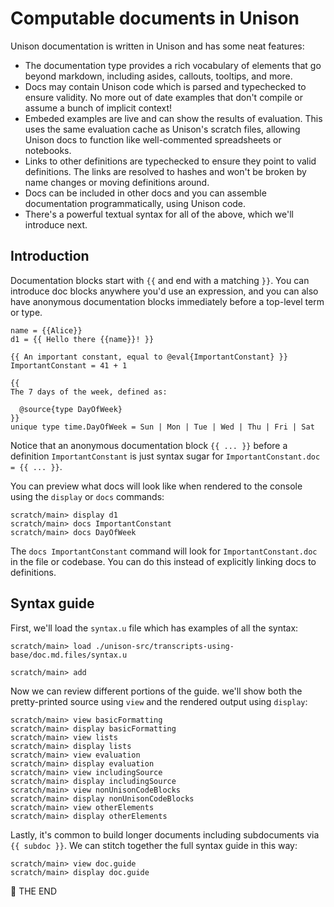 # Computable documents in Unison

Unison documentation is written in Unison and has some neat features:

* The documentation type provides a rich vocabulary of elements that go beyond markdown, including asides, callouts, tooltips, and more.
* Docs may contain Unison code which is parsed and typechecked to ensure validity. No more out of date examples that don't compile or assume a bunch of implicit context!
* Embeded examples are live and can show the results of evaluation. This uses the same evaluation cache as Unison's scratch files, allowing Unison docs to function like well-commented spreadsheets or notebooks.
* Links to other definitions are typechecked to ensure they point to valid definitions. The links are resolved to hashes and won't be broken by name changes or moving definitions around.
* Docs can be included in other docs and you can assemble documentation programmatically, using Unison code.
* There's a powerful textual syntax for all of the above, which we'll introduce next.

## Introduction

Documentation blocks start with `{{` and end with a matching `}}`. You can introduce doc blocks anywhere you'd use an expression, and you can also have anonymous documentation blocks immediately before a top-level term or type.

``` unison
name = {{Alice}}
d1 = {{ Hello there {{name}}! }}

{{ An important constant, equal to @eval{ImportantConstant} }}
ImportantConstant = 41 + 1

{{
The 7 days of the week, defined as:

  @source{type DayOfWeek}
}}
unique type time.DayOfWeek = Sun | Mon | Tue | Wed | Thu | Fri | Sat
```

Notice that an anonymous documentation block `{{ ... }}` before a definition `ImportantConstant` is just syntax sugar for `ImportantConstant.doc = {{ ... }}`.

You can preview what docs will look like when rendered to the console using the `display` or `docs` commands:

``` ucm
scratch/main> display d1
scratch/main> docs ImportantConstant
scratch/main> docs DayOfWeek
```

The `docs ImportantConstant` command will look for `ImportantConstant.doc` in the file or codebase. You can do this instead of explicitly linking docs to definitions.

## Syntax guide

First, we'll load the `syntax.u` file which has examples of all the syntax:

``` ucm
scratch/main> load ./unison-src/transcripts-using-base/doc.md.files/syntax.u
```

``` ucm :hide
scratch/main> add
```

Now we can review different portions of the guide.
we'll show both the pretty-printed source using `view`
and the rendered output using `display`:

``` ucm
scratch/main> view basicFormatting
scratch/main> display basicFormatting
scratch/main> view lists
scratch/main> display lists
scratch/main> view evaluation
scratch/main> display evaluation
scratch/main> view includingSource
scratch/main> display includingSource
scratch/main> view nonUnisonCodeBlocks
scratch/main> display nonUnisonCodeBlocks
scratch/main> view otherElements
scratch/main> display otherElements
```

Lastly, it's common to build longer documents including subdocuments via `{{ subdoc }}`. We can stitch together the full syntax guide in this way:

``` ucm
scratch/main> view doc.guide
scratch/main> display doc.guide
```

🌻 THE END
